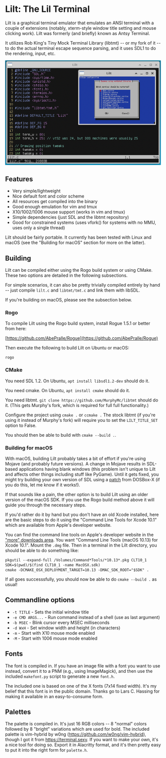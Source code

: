 # Lilt: The Lil Terminal

Lilt is a graphical terminal emulator that emulates an ANSI terminal with
a couple of extensions (notably, xterm-style window title setting and mouse
clicking work).  Lilt was formerly (and briefly) known as Antsy Terminal.

It utilizes Rob King's Tiny Mock Terminal Library (libtmt) -- or my fork of
it -- to do the actual terminal escape sequence parsing, and it uses SDL1
to do the rendering, input, etc.

![Lilt screenshot](screenshot.png)

## Features

* Very simple/lightweight
* Nice default font and color scheme
* All resources get compiled into the binary
* Good enough emulation for vim and tmux
* X10/1002/1006 mouse support (works in vim and tmux)
* Simple dependencies (just SDL and the libtmt repository)
* Good for constrained systems (uses vfork() for systems with no MMU, uses
  only a single thread)

Lilt should be fairly portable.  It currently has been tested with Linux
and macOS (see the "Building for macOS" section for more on the latter).

## Building

Lilt can be compiled either using the Rogo build system or using CMake.
These two options are detailed in the following subsections.

For simple scenarios, it can also be pretty trivially compiled entirely
by hand -- just compile `lilt.c` and `libtmt/tmt.c` and link them with
libSDL.

If you're building on macOS, please see the subsection below.

### Rogo

To compile Lilt using the Rogo build system, install Rogue 1.5.1 or better
from here:

[https://github.com/AbePralle/Rogue](https://github.com/AbePralle/Rogue)

Then execute the following to build Lilt on Ubuntu or macOS:

    rogo

### CMake

You need SDL 1.2.  On Ubuntu, `apt install libsdl1.2-dev` should do it.

You need cmake.  On Ubuntu, `apt install cmake` should do it.

You need libtmt.  `git clone https://github.com/MurphyMc/libtmt` should
do it.  (This gets Murphy's fork, which is required for full
full functionality.)

Configure the project using `cmake .` or `ccmake .`  The stock libtmt
(if you're using it instead of Murphy's fork) will require you to set
the `LILT_TITLE_SET` option to False.

You should then be able to build with `cmake --build .`.

### Building for macOS

With macOS, building Lilt probably takes a bit of effort if you're
using Mojave (and probably future versions).  A change in Mojave results
in SDL-based applications having blank windows (this problem isn't unique
to Lilt and affects other things including stuff like PyGame).  Until
it gets fixed, you might try building your own version of SDL using a
[patch](https://github.com/joncampbell123/dosbox-x/commit/fdf6061c)
from DOSBox-X (if you do this, let me know if it works!).

If that sounds like a pain, the other option is to build Lilt using an
older version of the macOS SDK.  If you use the Rogo build method above
it will guide you through the necessary steps.

If you'd rather do it by hand but you don't have an old Xcode installed,
here are the basic steps to do it using the "Command Line Tools for
Xcode 10.1" which are available from Apple's developer website.

You can find the command line tools on Apple's developer website in the
["more" downloads area](https://developer.apple.com/download/more/).  You
want "Command Line Tools (macOS 10.13) for Xcode 10.1".  Mount the `.dmg`
file.  Then in a terminal in the Lilt directory, you should be able to do
something like:
```
pkgutil --expand-full /Volumes/Command*Tools/*10.13*.pkg CLT10_1
SDK=$(pwd)/$(find CLT10_1 -name MacOSX.sdk)
cmake -DCMAKE_OSX_DEPLOYMENT_TARGET=10.13 -DMAC_SDK_ROOT="$SDK" .
```

If all goes successsfully, you should now be able to do `cmake --build .`
as usual!

## Commandline options

* `-t TITLE` - Sets the initial window title
* `-e CMD ARGS...` - Run command instead of a shell (use as last argument)
* `-b MSEC` - Blink cursor every MSEC milliseconds
* `-d WxH` - Set window width and height (in characters)
* `-m` - Start with X10 mouse mode enabled
* `-M` - Start with 1006 mouse mode enabled

## Fonts

The font is compiled in.  If you have an image file with a font you want
to use instead, convert it to a PNM (e.g., using ImageMagick), and then
use the included `makefont.py` script to generate a new `font.h`.

The included one is based on one of the X fonts (7x14 fixed width).  It's
my belief that this font is in the public domain.  Thanks go to Lars C.
Hassing for making it available in an easy-to-consume form.

## Palettes

The palette is compiled in.  It's just 16 RGB colors -- 8 "normal" colors
followed by 8 "bright" variations which are used for bold.  The included
palette is vim-hybrid by w0ng (https://github.com/w0ng/vim-hybrid), though
I got it from https://terminal.sexy.  If you want to make your own, it's
a nice tool for doing so.  Export it in Alacritty format, and it's then
pretty easy to put it into the right form for `palette.h`.
